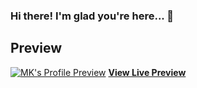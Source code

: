 ### Hi there! I'm glad you're here... 👋

## Preview

[![MK's Profile Preview](https://firebasestorage.googleapis.com/v0/b/murtaza-k.appspot.com/o/preview.png?alt=media&token=fb384aa6-5331-4d82-8efc-be8f29c30627)](https://murtaza-k.web.app/)
**[View Live Preview](https://murtaza-k.web.app/)**
